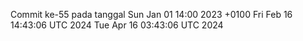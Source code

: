 Commit ke-55 pada tanggal Sun Jan 01 14:00 2023 +0100
Fri Feb 16 14:43:06 UTC 2024
Tue Apr 16 03:43:06 UTC 2024
